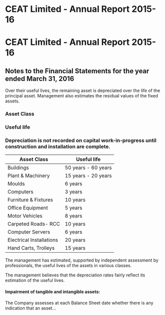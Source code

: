 # CEAT Limited - Annual Report 2015-16

# CEAT Limited - Annual Report 2015-16

## Notes to the Financial Statements for the year ended March 31, 2016

Over their useful lives, the remaining asset is depreciated over the life of the principal asset. Management also estimates the residual values of the fixed assets.

### Asset Class

### Useful life

### Depreciation is not recorded on capital work-in-progress until construction and installation are complete.

|Asset Class|Useful life|
|---|---|
|Buildings|50 years - 60 years|
|Plant & Machinery|15 years - 20 years|
|Moulds|6 years|
|Computers|3 years|
|Furniture & Fixtures|10 years|
|Office Equipment|5 years|
|Motor Vehicles|8 years|
|Carpeted Roads- RCC|10 years|
|Computer Servers|6 years|
|Electrical Installations|20 years|
|Hand Carts, Trolleys|15 years|

The management has estimated, supported by independent assessment by professionals, the useful lives of the assets in various classes.

The management believes that the depreciation rates fairly reflect its estimation of the useful lives.

#### Impairment of tangible and intangible assets:

The Company assesses at each Balance Sheet date whether there is any indication that an asset...